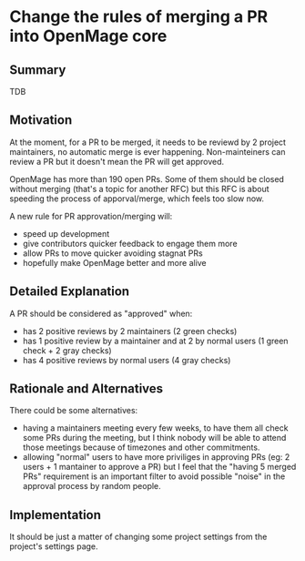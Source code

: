 # Change the rules of merging a PR into OpenMage core

## Summary

TDB

## Motivation

At the moment, for a PR to be merged, it needs to be reviewd by 2 project maintainers, no automatic merge is ever happening. Non-mainteiners can review a PR but it doesn't mean the PR will get approved.

OpenMage has more than 190 open PRs. Some of them should be closed without merging (that's a topic for another RFC) but this RFC is about speeding the process of  apporval/merge, which feels too slow now.

A new rule for PR approvation/merging will:
- speed up development
- give contributors quicker feedback to engage them more
- allow PRs to move quicker avoiding stagnat PRs
- hopefully make OpenMage better and more alive

## Detailed Explanation

A PR should be considered as "approved" when:
- has 2 positive reviews by 2 maintainers (2 green checks)
- has 1 positive review by a maintainer and at 2 by normal users (1 green check + 2 gray checks)
- has 4 positive reviews by normal users (4 gray checks)



## Rationale and Alternatives

There could be some alternatives:
- having a maintainers meeting every few weeks, to have them all check some PRs during the meeting, but I think nobody will be able to attend those meetings because of timezones and other commitments.
- allowing "normal" users to have more priviliges in approving PRs (eg: 2 users + 1 mantainer to approve a PR) but I feel that the "having 5 merged PRs" requirement is an important filter to avoid possible "noise" in the approval process by random people.

## Implementation

It should be just a matter of changing some project settings from the project's settings page.
